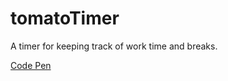 # tomatoTimer
A timer for keeping track of work time and breaks.

<a href="https://codepen.io/CWA/full/zjyzBY/">Code Pen</a>
